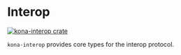 # Interop

<a href="https://crates.io/crates/kona-interop"><img src="https://img.shields.io/crates/v/kona-interop.svg" alt="kona-interop crate"></a>

`kona-interop` provides core types for the interop protocol.
